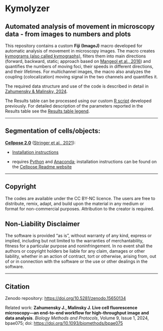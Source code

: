 # Kymolyzer
## Automated analysis of movement in microscopy data - from images to numbers and plots

This repository contains a custom **Fiji (ImageJ)** macro developed for automatic analysis of movement in microscopy images. The macro creates [kymograms (also called kymographs)](https://imagej.net/tutorials/generate-and-exploit-kymographs), filters them into main directions (forward, backward, static; approach based on [Mangeol et al., 2016](https://doi.org/10.1091/mbc.e15-06-0404)) and quantifies the numbers of moving foci, their speeds in different directions, and their lifetimes. For multichannel images, the macro also analyzes the coupling (colocalization) moving signal in the two channels and quantifies it.

The required data structure and use of the code is described in detail in [Zahumensky & Malinsky, 2024](https://doi.org/10.1093/biomethods/bpae075).

The Results table can be processed using our custom [R script](https://github.com/jakubzahumensky/microscopy_analysis/tree/main/processing%20in%20R) developed previously. For detailed description of the parameters reported in the Results table see the [Results table legend](results_table_legend.md).

------------------------------------------------------------------------

## Segmentation of cells/objects:

[**Cellpose 2.0**](https://www.cellpose.org/) ([Stringer et al., 2021](https://www.nature.com/articles/s41592-020-01018-x)):

-   [Installation instructions](https://github.com/MouseLand/cellpose/blob/main/README.md)

-   requires [Python](https://www.python.org/downloads/) and [Anaconda](https://www.anaconda.com/download); installation instructions can be found on the [Cellpose Readme website](https://github.com/MouseLand/cellpose/blob/main/README.md)

------------------------------------------------------------------------

## Copyright

The codes are available under the CC BY-NC licence. The users are free to distribute, remix, adapt, and build upon the material in any medium or format for non-commercial purposes. Attribution to the creator is required.

## Non-Liability Disclaimer

The software is provided “as is”, without warranty of any kind, express or implied, including but not limited to the warranties of merchantability, fitness for a particular purpose and noninfringement. In no event shall the authors or copyright holders be liable for any claim, damages or other liability, whether in an action of contract, tort or otherwise, arising from, out of or in connection with the software or the use or other dealings in the software.

------------------------------------------------------------------------

## Citation

Zenodo repository: <https://doi.org/10.5281/zenodo.15650134>

Related work: **Zahumensky J., Malinsky J. Live cell fluorescence microscopy—an end-to-end workflow for high-throughput image and data analysis**. *Biology Methods and Protocols*, Volume 9, Issue 1, 2024, bpae075; doi: <https://doi.org/10.1093/biomethods/bpae075>
